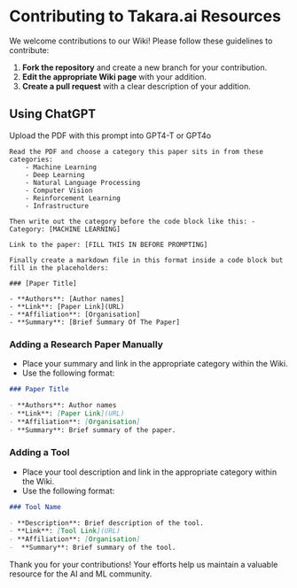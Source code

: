 # Contributing to Takara.ai Resources

We welcome contributions to our Wiki! Please follow these guidelines to contribute:

1. **Fork the repository** and create a new branch for your contribution.
2. **Edit the appropriate Wiki page** with your addition.
3. **Create a pull request** with a clear description of your addition.

## Using ChatGPT

Upload the PDF with this prompt into GPT4-T or GPT4o

```
Read the PDF and choose a category this paper sits in from these categories: 
    - Machine Learning
    - Deep Learning
    - Natural Language Processing
    - Computer Vision
    - Reinforcement Learning
    - Infrastructure

Then write out the category before the code block like this: - Category: [MACHINE LEARNING]

Link to the paper: [FILL THIS IN BEFORE PROMPTING]

Finally create a markdown file in this format inside a code block but fill in the placeholders:

### [Paper Title]

- **Authors**: [Author names]
- **Link**: [Paper Link](URL)
- **Affiliation**: [Organisation]
- **Summary**: [Brief Summary Of The Paper]
```

### Adding a Research Paper Manually

- Place your summary and link in the appropriate category within the Wiki.
- Use the following format:

```markdown
### Paper Title

- **Authors**: Author names
- **Link**: [Paper Link](URL)
- **Affiliation**: [Organisation]
- **Summary**: Brief summary of the paper.
```

### Adding a Tool

- Place your tool description and link in the appropriate category within the Wiki.
- Use the following format:

```markdown
### Tool Name

- **Description**: Brief description of the tool.
- **Link**: [Tool Link](URL)
- **Affiliation**: [Organisation]
-  **Summary**: Brief summary of the tool.
```

Thank you for your contributions! Your efforts help us maintain a valuable resource for the AI and ML community.

```markdown
